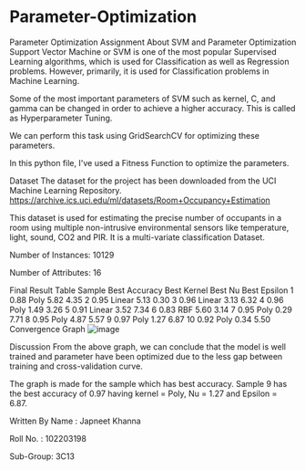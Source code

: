 # Parameter-Optimization
Parameter Optimization Assignment
About SVM and Parameter Optimization
Support Vector Machine or SVM is one of the most popular Supervised Learning algorithms, which is used for Classification as well as Regression problems. However, primarily, it is used for Classification problems in Machine Learning.

Some of the most important parameters of SVM such as kernel, C, and gamma can be changed in order to achieve a higher accuracy. This is called as Hyperparameter Tuning.

We can perform this task using GridSearchCV for optimizing these parameters.

In this python file, I've used a Fitness Function to optimize the parameters.

Dataset
The dataset for the project has been downloaded from the UCI Machine Learning Repository. https://archive.ics.uci.edu/ml/datasets/Room+Occupancy+Estimation

This dataset is used for estimating the precise number of occupants in a room using multiple non-intrusive environmental sensors like temperature, light, sound, CO2 and PIR. It is a multi-variate classification Dataset.

Number of Instances: 10129

Number of Attributes: 16

Final Result Table
Sample	Best Accuracy	Best Kernel	Best Nu	Best Epsilon
1	0.88	Poly	5.82	4.35
2	0.95	Linear	5.13	0.30
3	0.96	Linear	3.13	6.32
4	0.96	Poly	1.49	3.26
5	0.91	Linear	3.52	7.34
6	0.83	RBF	5.60	3.14
7	0.95	Poly	0.29	7.71
8	0.95	Poly	4.87	5.57
9	0.97	Poly	1.27	6.87
10	0.92	Poly	0.34	5.50
Convergence Graph
![image](https://github.com/user-attachments/assets/e99bb998-3222-4714-b979-ca33028e7de0)


Discussion
From the above graph, we can conclude that the model is well trained and parameter have been optimized due to the less gap between training and cross-validation curve.

The graph is made for the sample which has best accuracy. Sample 9 has the best accuracy of 0.97 having kernel = Poly, Nu = 1.27 and Epsilon = 6.87.

Written By
Name : Japneet Khanna

Roll No. : 102203198

Sub-Group: 3C13
